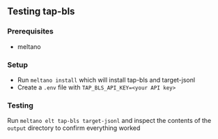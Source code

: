 ## Testing tap-bls

### Prerequisites

- meltano

### Setup

- Run `meltano install` which will install tap-bls and target-jsonl
- Create a `.env` file with `TAP_BLS_API_KEY=<your API key>`

### Testing

Run `meltano elt tap-bls target-jsonl` and inspect the contents of the `output` directory to confirm everything worked
